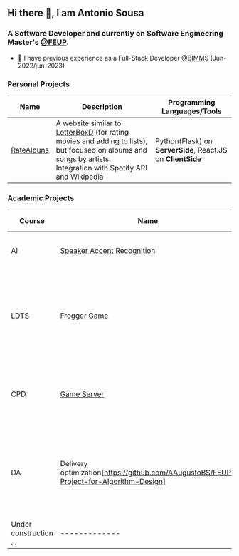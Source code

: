 ## Hi there 👋, I am Antonio Sousa
### A Software Developer and currently on Software Engineering Master's [@FEUP](https://sigarra.up.pt/feup/pt/web_page.inicial).
- 🔭 I have previous experience as a Full-Stack Developer [@BIMMS](https://www.bimms.net/) (Jun-2022/jun-2023)

### Personal Projects
| Name       | Description                      | Programming Languages/Tools |
|------------|----------------------------------|----------------------------------|
| [RateAlbuns](https://github.com/AAugustoBS/Rate-Albuns) | A website similar to [LetterBoxD](https://letterboxd.com/) (for rating movies and adding to lists), but focused on albums and songs by artists. Integration with Spotify API and Wikipedia     | Python(Flask) on **ServerSide**, React.JS on **ClientSide**

### Academic Projects
| Course  | Name | Description | GPA /20 | 
| ------------- | ------------- | ------------- | ------------- |
| AI  | [Speaker Accent Recognition](https://github.com/AAugustoBS/Speaker-Accent-Recognition)  | Use of AI to distinguish different accents. | 16
| LDTS  | [Frogger Game](https://github.com/AAugustoBS/Frog-game---Java)   | A game similar to the classic Frogger, but only with characters and using design patterns. | 16
| CPD | [Game Server](https://github.com/AAugustoBS/Game-Server) | multiplayer game with the creation of a server for distributed computing| 18
| DA | Delivery optimization[https://github.com/AAugustoBS/FEUP-Project-for-Algorithm-Design] |Delivery optimization using couriers with BFS, DFS, Dijkstra, and other graph algorithms | 15 
|Under construction ...| -------------| ---------| --------
<!--
**AAugustoBS/AAugustoBS** is a ✨ _special_ ✨ repository because its `README.md` (this file) appears on your GitHub profile.

Here are some ideas to get you started:

- 🔭 I’m currently working on ...
- 🌱 I’m currently learning ...
- 👯 I’m looking to collaborate on ...
- 🤔 I’m looking for help with ...
- 💬 Ask me about ...
- 📫 How to reach me: ...
- 😄 Pronouns: ...
- ⚡ Fun fact: ...
-->
